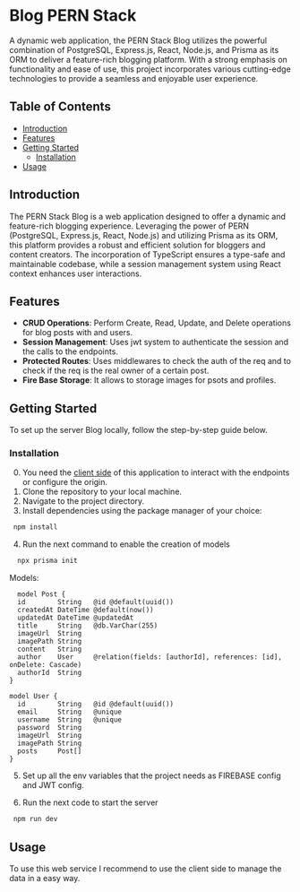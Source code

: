 # Blog PERN Stack

A dynamic web application, the PERN Stack Blog utilizes the powerful combination of PostgreSQL, Express.js, React, Node.js, and Prisma as its ORM to deliver a feature-rich blogging platform. With a strong emphasis on functionality and ease of use, this project incorporates various cutting-edge technologies to provide a seamless and enjoyable user experience.

## Table of Contents

- [Introduction](#introduction)
- [Features](#features)
- [Getting Started](#getting-started)
  - [Installation](#installation)
- [Usage](#usage)

## Introduction

The PERN Stack Blog is a web application designed to offer a dynamic and feature-rich blogging experience. Leveraging the power of PERN (PostgreSQL, Express.js, React, Node.js) and utilizing Prisma as its ORM, this platform provides a robust and efficient solution for bloggers and content creators. The incorporation of TypeScript ensures a type-safe and maintainable codebase, while a session management system using React context enhances user interactions.

## Features

- **CRUD Operations**: Perform Create, Read, Update, and Delete operations for blog posts with and users.
- **Session Management**: Uses jwt system to authenticate the session and the calls to the endpoints. 
- **Protected Routes**: Uses middlewares to check the auth of the req and to check if the req is the real owner of a certain post.
- **Fire Base Storage**: It allows to storage images for psots and profiles. 

## Getting Started

To set up the server Blog locally, follow the step-by-step guide below.

### Installation

0. You need the [client side](https://github.com/Agus3160/blog-web-app-client-pern) of this application to interact with the endpoints or configure the origin.
1. Clone the repository to your local machine.
2. Navigate to the project directory.
3. Install dependencies using the package manager of your choice:

  ```bash
   npm install
  ```

4. Run the next command to enable the creation of models
  ```bash
    npx prisma init
  ```

  Models:
  ```prisma
    model Post {
    id        String   @id @default(uuid())
    createdAt DateTime @default(now())
    updatedAt DateTime @updatedAt
    title     String   @db.VarChar(255)
    imageUrl  String  
    imagePath String 
    content   String
    author    User     @relation(fields: [authorId], references: [id], onDelete: Cascade)
    authorId  String
  }

  model User {
    id        String   @id @default(uuid())
    email     String   @unique
    username  String   @unique
    password  String
    imageUrl  String
    imagePath String
    posts     Post[]
  }
  ```

5. Set up all the env variables that the project needs as FIREBASE config and JWT config.

6. Run the next code to start the server
  ```bash
   npm run dev
  ```

## Usage

To use this web service I recommend to use the client side to manage the data in a easy way.
